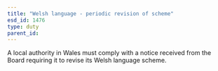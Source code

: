 ```yaml
---
title: "Welsh language - periodic revision of scheme"
esd_id: 1476
type: duty
parent_id:  
---
```


A local authority in Wales must comply with a notice received from the Board requiring it to revise its Welsh language scheme.

